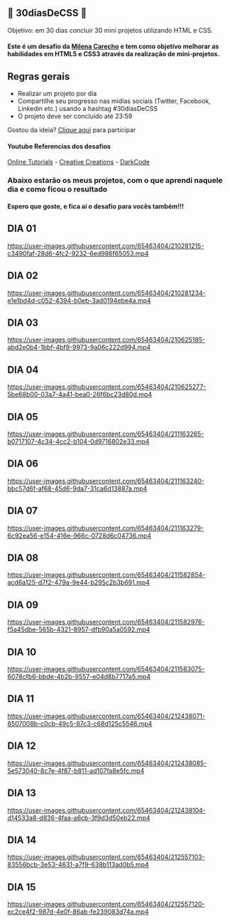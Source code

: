 ## 🚀 30diasDeCSS 🚀
Objetivo: em 30 dias concluir 30 mini projetos utilizando HTML e CSS.
#### Este é um desafio da <a href="https://github.com/MilenaCarecho">Milena Carecho</a> e tem como objetivo melhorar as habilidades em HTML5 e CSS3 através da realização de mini-projetos.

## Regras gerais

* Realizar um projeto por dia
* Compartilhe seu progresso nas mídias sociais (Twitter, Facebook, Linkedin etc.) usando a hashtag #30diasDeCSS
* O projeto deve ser concluído até 23:59

Gostou da ideia? 
[Clique aqui](https://github.com/MilenaCarecho/30diasDeCSS/issues/1) para participar 

#### Youtube Referencias dos desafios
[Online Tutorials](https://www.youtube.com/channel/UCbwXnUipZsLfUckBPsC7Jog) - 
[Creative Creations](https://www.youtube.com/channel/UCOKmVksbzoKJKmtu7rlEM1A) - 
[DarkCode](https://www.youtube.com/channel/UCD3KVjbb7aq2OiOffuungzw)

### Abaixo estarão os meus projetos, com o que aprendi naquele dia e como ficou o resultado
#### Espero que goste, e fica aí o desafio para vocês também!!!

## DIA 01
https://user-images.githubusercontent.com/65463404/210281215-c3490faf-28d6-4fc2-9232-6ed986f65053.mp4

## DIA 02
https://user-images.githubusercontent.com/65463404/210281234-e1e1bd4d-c052-4394-b0eb-3ad0194ebe4a.mp4

## DIA 03
https://user-images.githubusercontent.com/65463404/210625185-abd2e0b4-1bbf-4bf9-9973-9a06c222d994.mp4

## DIA 04
https://user-images.githubusercontent.com/65463404/210625277-5be68b00-03a7-4a41-bea0-26f6bc23d80d.mp4

## DIA 05
https://user-images.githubusercontent.com/65463404/211163265-b0717107-4c34-4cc2-b104-0d9716802e33.mp4

## DIA 06
https://user-images.githubusercontent.com/65463404/211163240-bbc57d6f-af68-45d6-9da7-31ca6d13887a.mp4

## DIA 07
https://user-images.githubusercontent.com/65463404/211163279-6c92ea56-e154-416e-966c-0728d6c04736.mp4

## DIA 08
https://user-images.githubusercontent.com/65463404/211582854-acd6a125-d7f2-479a-9e44-b295c2b3b691.mp4

## DIA 09
https://user-images.githubusercontent.com/65463404/211582976-f5a45dbe-565b-4321-8957-dfb90a5a0592.mp4

## DIA 10
https://user-images.githubusercontent.com/65463404/211583075-6078cfb6-bbde-4b2b-9557-e04d8b7717a5.mp4

## DIA 11
https://user-images.githubusercontent.com/65463404/212438071-8507008b-c0cb-49c5-87c3-c68d125c5546.mp4

## DIA 12
https://user-images.githubusercontent.com/65463404/212438085-5e573040-8c7e-4f87-b811-ad107fa8e5fc.mp4

## DIA 13
https://user-images.githubusercontent.com/65463404/212438104-d14533a8-d836-4faa-a6cb-3f9d3d50eb22.mp4

## DIA 14
https://user-images.githubusercontent.com/65463404/212557103-83556bcb-3e53-4631-a7f9-638b113ad0b5.mp4

## DIA 15
https://user-images.githubusercontent.com/65463404/212557120-ec2ce4f2-987d-4e0f-86ab-fe239083d74a.mp4








